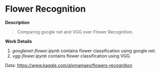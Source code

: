 # Flower Recognition
**Description**
>Comparing google net and VGG over Flower  Recognition.

**Work Details**
1. _googlenet-flower.ipynb_ contains flower classification using google net.
2. _vgg-flower.ipynb_  contains flower classification using VGG.

Data: https://www.kaggle.com/alxmamaev/flowers-recognition
